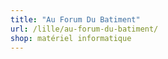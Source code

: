 ```yaml
---
title: "Au Forum Du Batiment"
url: /lille/au-forum-du-batiment/
shop: matériel informatique
---
```

